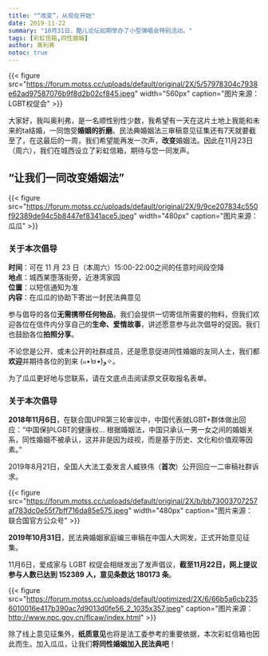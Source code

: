 ```yaml
---
title: "“改变”，从现在开始"
date: 2019-11-22
summary: "10月31日，酷儿论坛如期举办了小型弹唱会特别活动。"
tags: [彩虹信箱,同性婚姻]
author: 奥利弗
notoc: true
---
```


{{< figure src="https://forum.motss.cc/uploads/default/original/2X/5/57978304c7938e62ad97587076b9f8d2b02cf845.jpeg" width="560px" caption="图片来源：LGBT权促会" >}}

大家好，我叫奥利弗，是一名顺性别性少数，我希望有一天在这片土地上我能和未来的ta结婚，一同饱受**婚姻的折磨**。民法典婚姻法三审稿意见征集还有7天就要截至了，在这最后的一周，我们希望能再发一次声，**改变**婚姻法。因此在11月23日（周六），我们在城西设立了彩虹信箱，期待与您一同发声。

## “让我们一同改变婚姻法”

{{< figure src="https://forum.motss.cc/uploads/default/original/2X/9/9ce207834c550f92389de94c5b8447ef8341ace5.jpeg" width="480px" caption="图片来源：瓜瓜" >}}

### 关于本次倡导

**时间**：可在 11 月 23 日（本周六）15:00-22:00之间的任意时间段空降  
**地点**：城西某堕落街旁，近港湾家园  
**位置**：以短信通知为准  
**内容**：在瓜瓜的协助下寄出一封民法典意见  

参与倡导的各位**无需携带任何物品**，我们会提供一切寄信所需要的物料，但我们欢迎各位在信件内分享自己的**生命、爱情故事**，讲述愿意参与此次倡导的促因。我们也鼓励各位**拍照分享**。

不论您是公开、或未公开的社群成员，还是愿意促进同性婚姻的友同人士，我们都**欢迎**并期待各位的到来 (๑•̀ㅂ•́)و✧。

为了瓜瓜更好地与您联系，请在文底点击阅读原文获取报名表单。

### 关于本次倡导

**2018年11月6日**，在联合国UPR第三轮审议中，中国代表就LGBT+群体做出回应：“中国保护LGBT的健康权… 根据婚姻法，中国只承认一男一女之间的婚姻关系，同性婚姻不被承认，这并非是因为歧视，而是基于历史、文化和价值观等因素。” 

2019年8月21日，全国人大法工委发言人臧铁伟（**首次**）公开回应一二审稿社群诉求。

{{< figure src="https://forum.motss.cc/uploads/default/original/2X/b/bb73003707257af783dc0e55f7bff716da85e575.jpeg" width="480px" caption="图片来源：联合国官方公众号" >}}

**2019年10月31日**，民法典婚姻家庭编三审稿在中国人大网发，正式开始意见征集。

11月6日，爱成家与 LGBT 权促会相继发出了发声倡议，**截至11月22日，网上提议参与人数已达到 152389 人，意见条数达 180173 条**。

{{< figure src="https://forum.motss.cc/uploads/default/optimized/2X/6/66b5a6cb2356010016e417b390ac7d9013d0fe56_2_1035x357.jpeg" caption="图片来源：http://www.npc.gov.cn/flcaw/index.html" >}}

除了线上意见征集外，**纸质意见**也将是法工委参考的重要依据，本次彩虹信箱也因此而生。加入瓜瓜，让我们**将同性婚姻加入民法典吧**！

